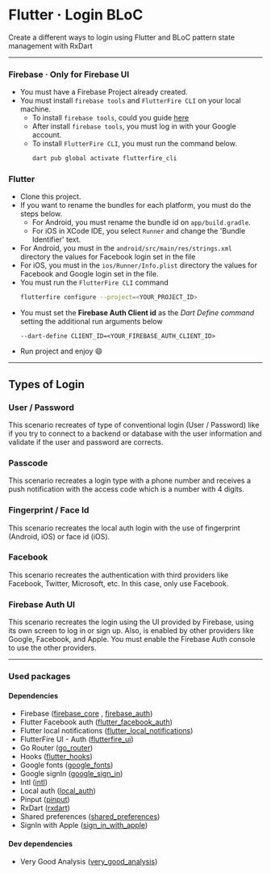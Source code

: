 # Flutter · Login BLoC

Create a different ways to login using Flutter and BLoC pattern state management with RxDart

------

### Firebase · Only for Firebase UI

* You must have a Firebase Project already created.
* You must install ```firebase tools``` and ```FlutterFire CLI``` on your local machine.
    * To install ```firebase tools```, could you
      guide [here](https://firebase.google.com/docs/cli?authuser=0&hl=es#install_the_firebase_cli)
    * After install ```firebase tools```, you must log in with your Google account.
    * To install ```FlutterFire CLI```, you must run the command below.
      ```bash
      dart pub global activate flutterfire_cli
      ```

### Flutter

* Clone this project.
* If you want to rename the bundles for each platform, you must do the steps below.
    * For Android, you must rename the bundle id on ```app/build.gradle```.
    * For iOS in XCode IDE, you select ```Runner``` and change the 'Bundle Identifier' text.
* For Android, you must in the ```android/src/main/res/strings.xml``` directory the values for Facebook login set in the
  file
* For iOS, you must in the ```ios/Runner/Info.plist``` directory the values for Facebook and Google login set in the
  file.
* You must run the ```FlutterFire CLI``` command
  ```bash
  flutterfire configure --project=<YOUR_PROJECT_ID>
  ```
* You must set the **Firebase Auth Client id** as the *Dart Define command* setting the additional run arguments below
  ```
  --dart-define CLIENT_ID=<YOUR_FIREBASE_AUTH_CLIENT_ID>
  ```
* Run project and enjoy :smile:

------

## Types of Login

### User / Password

This scenario recreates of type of conventional login (User / Password) like if you try to connect to a backend or
database with the user information and validate if the user and password are corrects.

### Passcode

This scenario recreates a login type with a phone number and receives a push notification with the access code which is
a number with 4 digits.

### Fingerprint / Face Id

This scenario recreates the local auth login with the use of fingerprint (Android, iOS) or face id (iOS).

### Facebook

This scenario recreates the authentication with third providers like Facebook, Twitter, Microsoft, etc. In this case,
only use Facebook.

### Firebase Auth UI

This scenario recreates the login using the UI provided by Firebase, using its own screen to log in or sign up. Also, is
enabled by other providers like Google, Facebook, and Apple. You must enable the Firebase Auth console to use the other
providers.

------

### Used packages

#### Dependencies

- Firebase ([firebase_core](https://pub.dev/packages/firebase_core)
  , [firebase_auth](https://pub.dev/packages/firebase_auth))
- Flutter Facebook auth ([flutter_facebook_auth](https://pub.dev/packages/flutter_facebook_auth))
- Flutter local notifications ([flutter_local_notifications](https://pub.dev/packages/flutter_local_notifications))
- FlutterFire UI - Auth ([flutterfire_ui](https://pub.dev/packages/flutterfire_ui))
- Go Router ([go_router](https://pub.dev/packages/go_router))
- Hooks ([flutter_hooks](https://pub.dev/packages/flutter_hooks))
- Google fonts ([google_fonts](https://pub.dev/packages/google_fonts))
- Google signIn ([google_sign_in](https://pub.dev/packages/google_sign_in))
- Intl ([intl](https://pub.dev/packages/intl))
- Local auth ([local_auth](https://pub.dev/packages/local_auth))
- Pinput ([pinput](https://pub.dev/packages/pinput))
- RxDart ([rxdart](https://pub.dev/packages/rxdart))
- Shared preferences ([shared_preferences](https://pub.dev/packages/shared_preferences))
- SignIn with Apple ([sign_in_with_apple](https://pub.dev/packages/sign_in_with_apple))

#### Dev dependencies

- Very Good Analysis ([very_good_analysis](https://pub.dev/packages/very_good_analysis))
